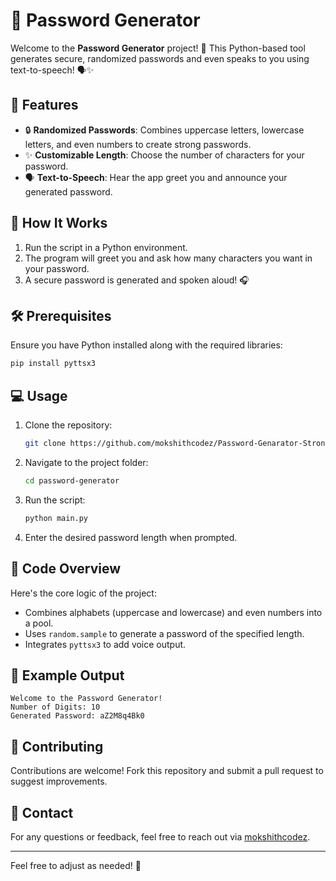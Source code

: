 
# 🔑 Password Generator

Welcome to the **Password Generator** project! 🎉 This Python-based tool generates secure, randomized passwords and even speaks to you using text-to-speech! 🗣️✨

## 🌟 Features
- 🔒 **Randomized Passwords**: Combines uppercase letters, lowercase letters, and even numbers to create strong passwords.
- ✨ **Customizable Length**: Choose the number of characters for your password.
- 🗣️ **Text-to-Speech**: Hear the app greet you and announce your generated password.

## 🚀 How It Works
1. Run the script in a Python environment.
2. The program will greet you and ask how many characters you want in your password.
3. A secure password is generated and spoken aloud! 🎧

## 🛠️ Prerequisites
Ensure you have Python installed along with the required libraries:
```bash
pip install pyttsx3
```

## 💻 Usage
1. Clone the repository:
   ```bash
   git clone https://github.com/mokshithcodez/Password-Genarator-Strong-made-by-mokshithcodez-.git
2. Navigate to the project folder:
   ```bash
   cd password-generator
   ```
3. Run the script:
   ```bash
   python main.py
   ```
4. Enter the desired password length when prompted.

## 📄 Code Overview
Here's the core logic of the project:
- Combines alphabets (uppercase and lowercase) and even numbers into a pool.
- Uses `random.sample` to generate a password of the specified length.
- Integrates `pyttsx3` to add voice output.

## 🎨 Example Output
```plaintext
Welcome to the Password Generator!
Number of Digits: 10
Generated Password: aZ2M8q4Bk0
```

## 🤝 Contributing
Contributions are welcome! Fork this repository and submit a pull request to suggest improvements. 

## 📧 Contact
For any questions or feedback, feel free to reach out via [mokshithcodez](https://github.com/mokshithcodez).

---

Feel free to adjust as needed! 🚀

